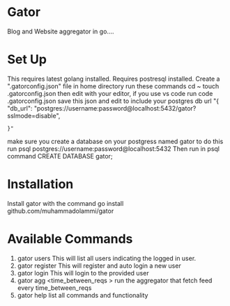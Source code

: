# Gator
Blog and Website aggregator in go....

# Set Up
This requires latest golang installed.
Requires postresql installed. 
Create a ".gatorconfig.json" file in home directory 
run these commands 
   cd ~ 
   touch .gatorconfig.json
then edit with your editor, if you use vs code run
   code .gatorconfig.json 
save this json and edit to include your postgres db url
    "{
  "db_url": "postgres://username:password@localhost:5432/gator?sslmode=disable",
 
    }"
make sure you create a database on your postgress named gator to do this run
    psql postgres://username:password@localhost:5432
Then run in psql command
    CREATE DATABASE gator;



# Installation 
Install gator with the command
    go install github.com/muhammadolammi/gator

# Available Commands 
 1. gator users
    This will list all users indicating the logged in user.
 2. gator register <user>
    This will register and auto login a  new user
 3. gator login <user>
    This will login to the provided user
 4. gator agg <time_between_reqs >
    run the aggregator that fetch feed every time_between_reqs 
 5. gator help
    list all commands and functionality

